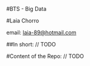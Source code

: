 #BTS - Big Data

#Laia Chorro

email: laia-89@hotmail.com


##In short:
// TODO


#Content of the Repo:
// TODO
